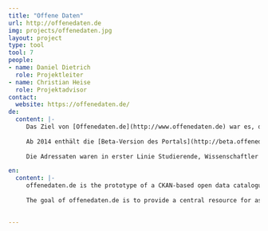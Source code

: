```yaml
---
title: "Offene Daten"
url: http://offenedaten.de
img: projects/offenedaten.jpg
layout: project
type: tool
tool: 7
people:
- name: Daniel Dietrich
  role: Projektleiter
- name: Christian Heise
  role: Projektadvisor
contact:
  website: https://offenedaten.de/
de:
  content: |-
     Das Ziel von [Offenedaten.de](http://www.offenedaten.de) war es, den Prototyp eines Datenportals für offen zugängliche Verwaltungsdaten zu schaffen, das es bis dahin in Deutschland noch nicht in der Form gab. [Offenedaten.de](http://www.offenedaten.de) wurde als Datenkatalog für den Apps 4 Deutschland-Wettbewerb genutzt, der 2011 stattfand. Bei dem Programmierwettbewerb wurden aus 320 Datensätzen und 112 Ideen 77 innovative Anwendungen für die Bürgerinnen und Bürger programmiert.
     
     Ab 2014 enthält die [Beta-Version des Portals](http://beta.offenedaten.de) auch die Gesamtmetadaten des Projekts [Open Data Monitor](http://www.open-data-map.de). Es zielte darauf ab, mit vertretbarem Aufwand die Angebote offener Daten im öffentlichen Sektor Deutschlands[*] möglichst umfassenden zu erfassen, nach Themengebieten aufzubereiten und nutzergerecht und geographisch durchsuchbar zu machen. (= 11.191 Gemeinden, mehrere Dutzend Landesbehörden pro Bundesland, Bundesbehörden und öffentliche Unternehmen auf allen drei Ebenen)
     
     Die Adressaten waren in erster Linie Studierende, Wissenschaftler und Journalisten sowie App-Entwickler, die wissen wollen, welche Gebietskörperschaften offene Daten zu einem bestimmten Themengebiet anbieten. Das Hauptergebnis des Projekts für OffeneDaten.de war eine Verknüpfung der Daten mit ortsspezifischen Organisationen, die nicht immer direkt  Daten veröffentlichen (z.B. Aussortierung nach Gemeinde der Daten in [govdata.de](http://www.govdata.de) oder Darstellung eines Datenergebnisses von einer Domäne-spezifischen Suche auf Google). Die Daten sind somit zum ersten Mal auf OffeneDaten.de [kartografiert](http://beta.offenedaten.de/map). Das Portal dient als Möglichkeit, die Datenangebote verschiedener Stellen zu vergleichen, inklusive solcher Daten, die katalogisiert, aber (noch) nicht offen sind (vs. [govdata.de](http://www.govdata.de), das nur offene Daten im engen Sinn auflistet).

en:
  content: |-
     offenedaten.de is the prototype of a CKAN-based open data catalogue for various types of public, scientific, economic and administrative data. It was initiated by citizens in 2010 and is now run by the Open Knowledge Foundation Deutschland. Since 2014 it contains all of the meta data accumulated by the project Open Data Monitor. 
     
     The goal of offenedaten.de is to provide a central resource for as many open data sources as possible in order to faciilitate structured and easy access with geographical and user-friendly categorizations. It primarily addresses students, scientists, journalists, and developers. The geographical claissification of data sources was one of the main achievements of offenedaten.de.

     
---
```


